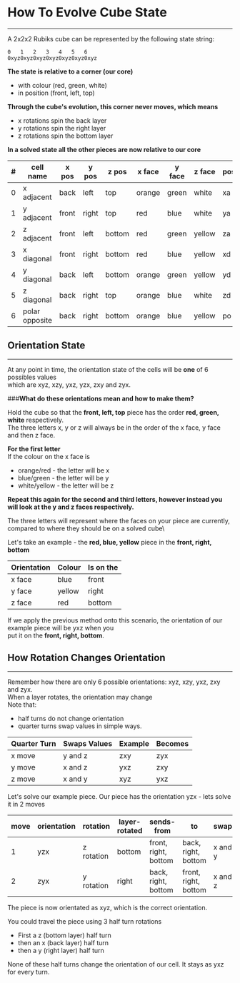 # How To Evolve Cube State
___

A 2x2x2 Rubiks cube can be represented by the following state string:
```
0   1   2   3   4   5   6  
0xyz0xyz0xyz0xyz0xyz0xyz0xyz
```
**The state is relative to a corner (our core)**
- with colour (red, green, white)
- in position (front, left, top)

**Through the cube's evolution, this corner never moves, which means**
- x rotations spin the back layer
- y rotations spin the right layer
- z rotations spin the bottom layer

**In a solved state all the other pieces are now relative to our core**

| # | cell name | x pos | y pos | z pos | x face | y face | z face | pos |
|---|-----------|-------|-------|-------|--------|--------|--------|-----|
|0|x adjacent|back|left|top|orange|green|white|xa|
|1|y adjacent|front|right|top|red|blue|white|ya|
|2|z adjacent|front|left|bottom|red|green|yellow|za|
|3|x diagonal|front|right|bottom|red|blue|yellow|xd|
|4|y diagonal|back|left|bottom|orange|green|yellow|yd|
|5|z diagonal|back|right|top|orange|blue|white|zd|
|6|polar opposite|back|right|bottom|orange|blue|yellow|po|


## Orientation State

___

At any point in time, the orientation state of the cells will be **one** of 6 possibles values\
which are xyz, xzy, yxz, yzx, zxy and zyx.

###**What do these orientations mean and how to make them?**

Hold the cube so that the **front, left, top** piece has the order **red, green, white** respectively.\
The three letters x, y or z will always be in the order of the x face, y face and then z face.

**For the first letter**\
If the colour on the x face is 
- orange/red - the letter will be x
- blue/green - the letter will be y
- white/yellow - the letter will be z

**Repeat this again for the second and third letters, however instead you will look at the y and z faces respectively.**

The three letters will represent where the faces on your piece are currently, compared to where they should be on a solved cube\

Let's take an example - the **red, blue, yellow** piece in the **front, right, bottom** 

|Orientation|Colour|Is on the|
|-----------|------|---------|
|x face|blue|front|
|y face|yellow|right|
|z face|red|bottom|

If we apply the previous method onto this scenario, the orientation of our example piece will be yxz when you\
put it on the **front, right, bottom**.


## How Rotation Changes Orientation
___

Remember how there are only 6 possible orientations: xyz, xzy, yxz, zxy and zyx.\
When a layer rotates, the orientation may change\
Note that:
- half turns do not change orientation
- quarter turns swap values in simple ways.

|Quarter Turn|Swaps Values|Example|Becomes|
|------------|------------|-------|-------|
|x move|y and z|zxy|zyx|
|y move|x and z|yxz|zxy|
|z move|x and y|xyz|yxz|

Let's solve our example piece. Our piece has the orientation yzx - lets solve it in 2 moves

|move|orientation|rotation|layer-rotated|sends-from| to |swaps|new-orientation|
|----|-----------|--------|-------------|----------|----|-----|---------------|
|1|yzx|z rotation|bottom|front, right, bottom|back, right, bottom|x and y|xyz|
|2|zyx|y rotation|right|back, right, bottom|front, right, bottom|x and z|xyz|

The piece is now orientated as xyz, which is the correct orientation. 

You could travel the piece using 3 half turn rotations
- First a z (bottom layer) half turn
- then an x (back layer) half turn
- then a y (right layer) half turn

None of these half turns change the orientation of our cell. It stays as yxz for every turn.

